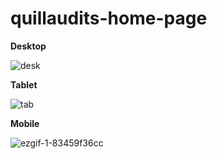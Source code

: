 ﻿# quillaudits-home-page
 
 **Desktop**
 

![desk](https://user-images.githubusercontent.com/87072411/203903932-cf6688c2-3f75-4020-896c-5536d19e93f6.gif)


**Tablet**

![tab](https://user-images.githubusercontent.com/87072411/203903959-f79eb6fd-fd67-41a1-9e27-c12b0e9fba7d.gif)


**Mobile**

![ezgif-1-83459f36cc](https://user-images.githubusercontent.com/87072411/203904493-965eaf07-342d-4b0f-b8c9-dad4153f0521.gif)
